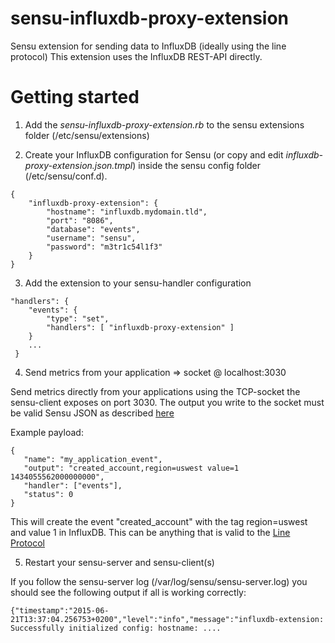 sensu-influxdb-proxy-extension
==============================

Sensu extension for sending data to InfluxDB (ideally using the line protocol)
This extension uses the InfluxDB REST-API directly.

# Getting started

1) Add the *sensu-influxdb-proxy-extension.rb* to the sensu extensions folder (/etc/sensu/extensions)

2) Create your InfluxDB configuration for Sensu (or copy and edit *influxdb-proxy-extension.json.tmpl*) inside the sensu config folder (/etc/sensu/conf.d). 

```
{
    "influxdb-proxy-extension": {
        "hostname": "influxdb.mydomain.tld",
        "port": "8086",
        "database": "events",
        "username": "sensu",
        "password": "m3tr1c54l1f3"
    }
}
```

3) Add the extension to your sensu-handler configuration 

```
"handlers": {
    "events": {
        "type": "set",
        "handlers": [ "influxdb-proxy-extension" ]
    }
    ...
 }

```

4) Send metrics from your application => socket @ localhost:3030

Send metrics directly from your applications using the TCP-socket the sensu-client exposes on port 3030. The output you write to the socket must be valid Sensu JSON as described [here](https://sensuapp.org/docs/latest/clients#client-socket-input)

Example payload:

```
{
   "name": "my_application_event",
   "output": "created_account,region=uswest value=1 1434055562000000000",
   "handler": ["events"],
   "status": 0
}
```

This will create the event "created_account" with the tag region=uswest and value 1 in InfluxDB. This can be anything that is valid to the [Line Protocol](https://influxdb.com/docs/v0.9/write_protocols/line.html)

5)  Restart your sensu-server and sensu-client(s)


If you follow the sensu-server log (/var/log/sensu/sensu-server.log) you should see the following output if all is working correctly:

```
{"timestamp":"2015-06-21T13:37:04.256753+0200","level":"info","message":"influxdb-extension:
Successfully initialized config: hostname: ....
```
